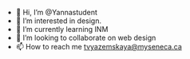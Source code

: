 - 👋 Hi, I’m @Yannastudent
- 👀 I’m interested in design.
- 🌱 I’m currently learning INM
- 💞️ I’m looking to collaborate on web design
- 📫 How to reach me tvyazemskaya@myseneca.ca

<!---
Yannastudent/Yannastudent is a ✨ special ✨ repository because its `README.md` (this file) appears on your GitHub profile.
You can click the Preview link to take a look at your changes.
--->
